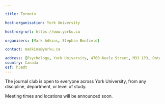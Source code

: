 ```yaml
---

title: Toronto 

host-organisation: York University 

host-org-url: https://www.yorku.ca 

organisers: [Mark Adkins, Stephan Bonfield] 

contact: madkins@yorku.ca 

address: [Psychology, York University, 4700 Keele Street, M3J 1P3, Ontario, Canada]
country: Canada
osf: h3adt
---
```


The journal club is open to everyone across York University, from any discipline, department, or level of study.

Meeting times and locations will be announced soon.
